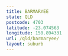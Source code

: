 ```yaml
---
title: BARMARYEE
state: QLD
postcode: 4703
latitude: -23.074563
longitude: 150.894331
url: /qld/barmaryee/
layout: suburb
---
```

